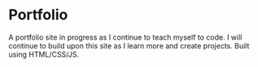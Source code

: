 # Portfolio
A portfolio site in progress as I continue to teach myself to code. I will continue to build upon this site as I learn more and create projects. 
Built using HTML/CSS/JS. 
